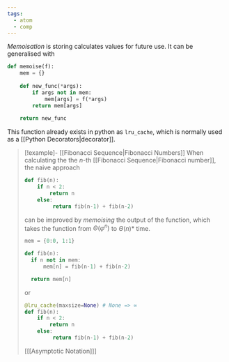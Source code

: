 ```yaml
---
tags:
  - atom
  - comp
---
```

*Memoisation* is storing calculates values for future use. It can be generalised with

```python
def memoise(f):
	mem = {}
	
	def new_func(*args):
		if args not in mem:
			mem[args] = f(*args)
		return mem[args]
		
	return new_func
```

This function already exists in python as `lru_cache`, which is normally used as a [[Python Decorators|decorator]].

> [!example]- [[Fibonacci Sequence|Fibonacci Numbers]]
> When calculating the the $n$-th [[Fibonacci Sequence|Fibonacci number]], the naive approach
> ```python
> def fib(n):
>     if n < 2:
>         return n
>     else:
>          return fib(n-1) + fib(n-2)
> ```
> can be improved by *memoising* the output of the function, which takes the function from $\Theta(\varphi^n)$ to $\Theta(n)$\* time.
> ```python
> mem = {0:0, 1:1}
> 
> def fib(n):
> 	if n not in mem:
> 		mem[n] = fib(n-1) + fib(n-2)
> 
> 	return mem[n]
> ```
> or
> ```python
> @lru_cache(maxsize=None) # None => ∞
> def fib(n):
>     if n < 2:
>         return n
>     else:
>          return fib(n-1) + fib(n-2)
> ```
> 
> \[[[Asymptotic Notation]]\]
